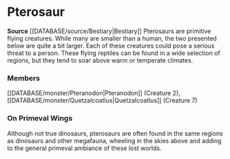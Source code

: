﻿---
creature_family: Pterosaur
id: '84'
name: Pterosaur
rarity: Common
rus_type_level: null
source: '[[DATABASE/source/Bestiary|Bestiary]]'
trait: null
type: Creature Family

---
# Pterosaur

**Source** [[DATABASE/source/Bestiary|Bestiary]]
Pterosaurs are primitive flying creatures. While many are smaller than a human, the two presented below are quite a bit larger. Each of these creatures could pose a serious threat to a person.
 These flying reptiles can be found in a wide selection of regions, but they tend to soar above warm or temperate climates.

### Members

[[DATABASE/monster/Pteranodon|Pteranodon]] (Creature 2), [[DATABASE/monster/Quetzalcoatlus|Quetzalcoatlus]] (Creature 7)

###  On Primeval Wings

Although not true dinosaurs, pterosaurs are often found in the same regions as dinosaurs and other megafauna, wheeling in the skies above and adding to the general primeval ambiance of these lost worlds.